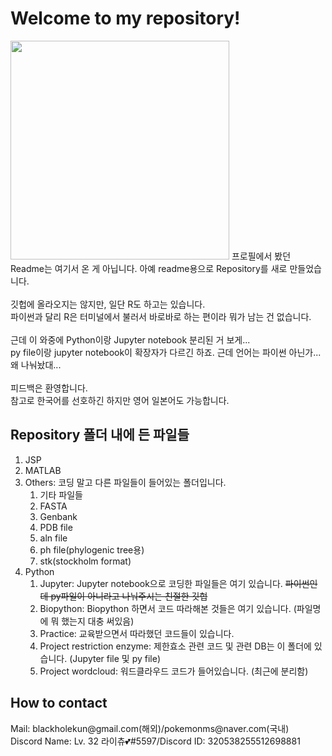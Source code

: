 <h1>Welcome to my repository!</h1>
<img src="https://img1.daumcdn.net/thumb/R1280x0/?scode=mtistory2&fname=https%3A%2F%2Fblog.kakaocdn.net%2Fdn%2FC8axx%2FbtrrLOE5oyb%2FjcLghVGuRwwqmSytnDQFT0%2Fimg.jpg" width="350">
프로필에서 봤던 Readme는 여기서 온 게 아닙니다. 아예 readme용으로 Repository를 새로 만들었습니다. <br>
<br>
깃헙에 올라오지는 않지만, 일단 R도 하고는 있습니다. <br>
파이썬과 달리 R은 터미널에서 불러서 바로바로 하는 편이라 뭐가 남는 건 없습니다. <br>
<br>
근데 이 와중에 Python이랑 Jupyter notebook 분리된 거 보게... <br>
py file이랑 jupyter notebook이 확장자가 다르긴 하죠. 근데 언어는 파이썬 아닌가... <br>
왜 나눠놨대... <br>
<br>
피드백은 환영합니다. <br>
참고로 한국어를 선호하긴 하지만 영어 일본어도 가능합니다. 
<h2>Repository 폴더 내에 든 파일들</h2>
<ol>
  <li>JSP</li>
  <li>MATLAB</li>
  <li>Others: 코딩 말고 다른 파일들이 들어있는 폴더입니다. 
    <ol>
      <li>기타 파일들</li>
      <li>FASTA</li>
      <li>Genbank</li>
      <li>PDB file</li>
      <li>aln file</li>
      <li>ph file(phylogenic tree용)</li>
      <li>stk(stockholm format)</li>
    </ol>
  </li>
  <li>Python
    <ol>
      <li>Jupyter: Jupyter notebook으로 코딩한 파일들은 여기 있습니다. <s>파이썬인데 py파일이 아니라고 나눠주시는 친절한 깃헙</s></li>
      <li>Biopython: Biopython 하면서 코드 따라해본 것들은 여기 있습니다. (파일명에 뭐 했는지 대충 써있음)</li>
      <li>Practice: 교육받으면서 따라했던 코드들이 있습니다. </li>
      <li>Project restriction enzyme: 제한효소 관련 코드 및 관련 DB는 이 폴더에 있습니다. (Jupyter file 및 py file)</li>
      <li>Project wordcloud: 워드클라우드 코드가 들어있습니다. (최근에 분리함)</li>
    </ol>
  </li>
</ol>
<h2>How to contact</h2>
Mail: blackholekun@gmail.com(해외)/pokemonms@naver.com(국내) <br>
Discord Name: Lv. 32 라이츄💕#5597/Discord ID: 320538255512698881
